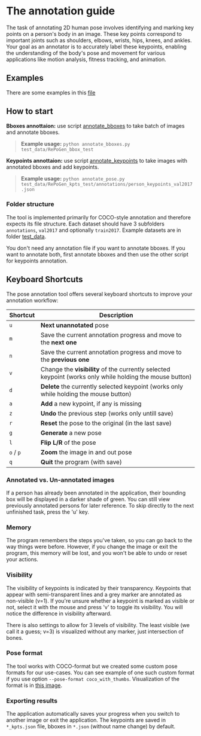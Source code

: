 # The annotation guide

The task of annotating 2D human pose involves identifying and marking key points on a person's body in an image. These key points correspond to important joints such as shoulders, elbows, wrists, hips, knees, and ankles. Your goal as an annotator is to accurately label these keypoints, enabling the understanding of the body's pose and movement for various applications like motion analysis, fitness tracking, and animation.

## Examples

There are some examples in this [file](examples.md)

## How to start

**Bboxes annottaion:** use script [annotate_bboxes](annotate_bboxes.py) to take batch of images and annotate bboxes.

> __Example usage:__ `python annotate_bboxes.py test_data/RePoGen_bbox_test`

**Keypoints annottaion:** use script [annotate_keypoints](annotate_pose.py) to take images with annotated bboxes and add keypoints.

> __Example usage:__ `python annotate_pose.py test_data/RePoGen_kpts_test/annotations/person_keypoints_val2017.json`


### Folder structure

The tool is implemented primarily for COCO-style annotation and therefore expects its file structure. Each dataset should have 3 subfolders `annotations`, `val2017` and optionally `train2017`. Example datasets are in folder [test_data](test_data/).

You don't need any annotation file if you want to annotate bboxes. If you want to annotate both, first annotate bboxes and then use the other script for keypoints annotation.


## Keyboard Shortcuts

The pose annotation tool offers several keyboard shortcuts to improve your annotation workflow:

| Shortcut  | Description                                                                                              |
| --------- | -------------------------------------------------------------------------------------------------------- |
| `u`       | **Next unannotated** pose                                                                                |
| `m`       | Save the current annotation progress and move to the **next one**                                        |
| `n`       | Save the current annotation progress and move to the **previous one**                                    |
| `v`       | Change the **visibility** of the currently selected keypoint (works only while holding the mouse button) |
| `d`       | **Delete** the currently selected keypoint (works only while holding the mouse button)                   |
| `a`       | **Add** a new kypoint, if any is missing                                                                 |
| `z`       | **Undo** the previous step (works only untill save)                                                      |
| `r`       | **Reset** the pose to the original (in the last save)                                                    |
| `g`       | **Generate** a new pose                                                                                  |
| `l`       | **Flip L/R** of the pose                                                                                 |
| `o` / `p` | **Zoom** the image in and out pose                                                                       |
| `q`       | **Quit** the program (with save)                                                                         |


### Annotated vs. Un-annotated images

If a person has already been annotated in the application, their bounding box will be displayed in a darker shade of green. You can still view previously annotated persons for later reference. To skip directly to the next unfinished task, press the 'u' key.

### Memory

The program remembers the steps you've taken, so you can go back to the way things were before. However, if you change the image or exit the program, this memory will be lost, and you won't be able to undo or reset your actions.

### Visibility

The visibility of keypoints is indicated by their transparency. Keypoints that appear with semi-transparent lines and a grey marker are annotated as non-visible (v=1). If you're unsure whether a keypoint is marked as visible or not, select it with the mouse and press 'v' to toggle its visibility. You will notice the difference in visibility afterward. 

There is also settings to allow for 3 levels of visibility. The least visible (we call it a guess; v=3) is visualized without any marker, just intersection of bones.

### Pose format

The tool works with COCO-format but we created some custom pose formats for our use-cases. You can see example of one such custom format if you use option `--pose-format coco_with_thumbs`. Visualization of the format is in [this image](example_images/coco_with_thumbs.png).

### Exporting results

The application automatically saves your progress when you switch to another image or exit the application. The keypoints are saved in `*_kpts.json` file, bboxes in `*.json` (without name change) by default. 